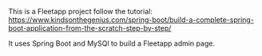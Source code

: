 This is a Fleetapp project follow the tutorial: https://www.kindsonthegenius.com/spring-boot/build-a-complete-spring-boot-application-from-the-scratch-step-by-step/

It uses Spring Boot and MySQl to build a Fleetapp admin page.
